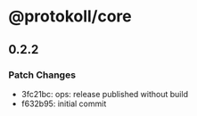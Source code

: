 # @protokoll/core

## 0.2.2

### Patch Changes

- 3fc21bc: ops: release published without build
- f632b95: initial commit
